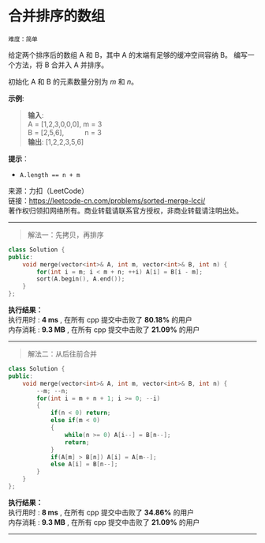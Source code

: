 # 合并排序的数组 #  
`难度：简单` 

给定两个排序后的数组 A 和 B，其中 A 的末端有足够的缓冲空间容纳 B。 编写一个方法，将 B 合并入 A 并排序。  

初始化 A 和 B 的元素数量分别为 *m* 和 *n*。  

**示例**:  
>**输入**:   
>A = [1,2,3,0,0,0], m = 3  
>B = [2,5,6],&emsp;&emsp;&ensp;&ensp;n = 3  
>**输出**: [1,2,2,3,5,6]  

**提示**：  
- `A.length == n + m`  

来源：力扣（LeetCode）  
链接：https://leetcode-cn.com/problems/sorted-merge-lcci/  
著作权归领扣网络所有。商业转载请联系官方授权，非商业转载请注明出处。  

---  
>解法一：先拷贝，再排序  

```C++  
class Solution {
public:
    void merge(vector<int>& A, int m, vector<int>& B, int n) {
        for(int i = m; i < m + n; ++i) A[i] = B[i - m];
        sort(A.begin(), A.end());
    }
};
```  

**执行结果：**  
执行用时 : **4 ms** , 在所有 cpp 提交中击败了 **80.18%** 的用户  
内存消耗 : **9.3 MB** , 在所有 cpp 提交中击败了 **21.09%** 的用户  

---  
>解法二：从后往前合并  

```C++  
class Solution {
public:
    void merge(vector<int>& A, int m, vector<int>& B, int n) {
        --m; --n;
        for(int i = m + n + 1; i >= 0; --i)
        {
            if(n < 0) return;
            else if(m < 0)
            {
                while(n >= 0) A[i--] = B[n--];
                return;
            }
            if(A[m] > B[n]) A[i] = A[m--];
            else A[i] = B[n--];
        }
    }
};
```  

**执行结果：**  
执行用时 : **8 ms** , 在所有 cpp 提交中击败了 **34.86%** 的用户  
内存消耗 : **9.3 MB** , 在所有 cpp 提交中击败了 **21.09%** 的用户  

---  